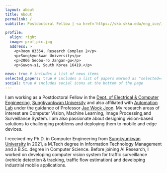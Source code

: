 ```yaml
---
layout: about
title: About
permalink: /
subtitle: Postdoctoral Fellow | <a href='https://skb.skku.edu/eng_ice/index.do'>Electrical & Computer Engineering</a> | <a href='https://www.skku.edu/eng/index.do'>Sungkyunkwan University</a>.

profile:
  align: right
  image: prof_pic.jpg
  address: >
    <p>Room 83354, Research Complex 2</p>
    <p>Sungkyunkwan University</p>
    <p>2066 Seobu-ro Jangan-gu</p>
    <p>Suwon-si, South Korea 16419.</p>

news: true # includes a list of news items
selected_papers: true # includes a list of papers marked as "selected={true}"
social: true # includes social icons at the bottom of the page
---
```


I am working as a Postdoctoral Fellow in the [Dept. of Electrical & Computer Engineering](https://skb.skku.edu/eng_ice/index.do), 
[Sungkyunkwan University](https://www.skku.edu/eng/index.do) and also affiliated
with [Automation Lab](https://micro.skku.ac.kr/micro/index.do)
under the guidance of Professor [Jae Wook Jeon](https://scholar.google.co.kr/citations?user=9z0SfKoAAAAJ&hl=ko).
My research areas of interest are Computer Vision, Machine Learning, Image
Processing,and Surveillance System. I am also passionate about designing
vision-based solutions to challenging problems and deploying them to mobile and 
edge devices.

I received my Ph.D. in Computer Engineering from [Sungkyunkwan University](https://www.skku.edu/eng/index.do)
in 2021, a M.Tech degree in Information Technology Management and a B.Sc. degree 
in Computer Science. Before joining AI Research, I worked on developing computer 
vision system for traffic surveillance (vehicle detection & tracking,
traffic flow estimation) and developing industrial mobile applications.
